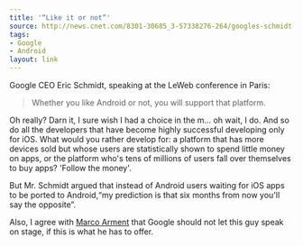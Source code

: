 ```yaml
---
title: '“Like it or not”'
source: http://news.cnet.com/8301-30685_3-57338276-264/googles-schmidt-android-leads-the-iphone
tags:
- Google
- Android
layout: link
---
```


Google CEO Eric Schmidt, speaking at the LeWeb conference in Paris:

> Whether you like Android or not, you will support that platform.

Oh really? Darn it, I sure wish I had a choice in the m… oh wait, I do. And so do all the developers that have become highly successful developing only for iOS. What would you rather develop for: a platform that has more devices sold but whose users are statistically shown to spend little money on apps, or the platform who's tens of millions of users fall over themselves to buy apps? 'Follow the money'.

But Mr. Schmidt argued that instead of Android users waiting for iOS apps to be ported to Android,“my prediction is that six months from now you'll say the opposite”.

Also, I agree with [Marco Arment][1] that Google should not let this guy speak on stage, if this is what he has to offer.

[1]:http://www.marco.org/2011/12/07/eric-schmidt-android-leads-the-iphone